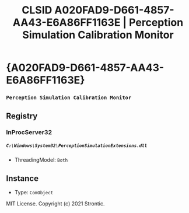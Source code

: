 ﻿---
title: "CLSID A020FAD9-D661-4857-AA43-E6A86FF1163E | Perception Simulation Calibration Monitor"
excerpt: What is COM-Object CLSID A020FAD9-D661-4857-AA43-E6A86FF1163E?
---

# {A020FAD9-D661-4857-AA43-E6A86FF1163E}

### `Perception Simulation Calibration Monitor`

## Registry


### InProcServer32

##### `C:\Windows\System32\PerceptionSimulationExtensions.dll`
* ThreadingModel: `Both`

## Instance

* Type: `ComObject`

MIT License. Copyright (c) 2021 Strontic.


